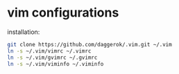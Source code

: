 vim configurations
==================

installation:

```sh
git clone https://github.com/daggerok/.vim.git ~/.vim
ln -s ~/.vim/vimrc ~/.vimrc
ln -s ~/.vim/gvimrc ~/.gvimrc
ln -s ~/.vim/viminfo ~/.viminfo

```

